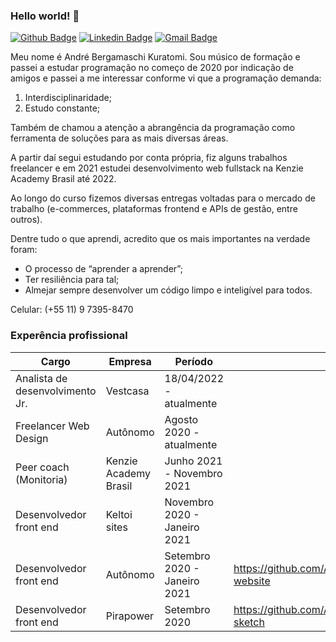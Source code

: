 ### Hello world! 👋

[![Github Badge](https://img.shields.io/badge/-Github-000?style=flat-square&logo=Github&logoColor=white&link=https://github.com/AndreKuratomi)](https://github.com/AndreKuratomi)
[![Linkedin Badge](https://img.shields.io/badge/-LinkedIn-blue?style=flat-square&logo=Linkedin&logoColor=white&link=https://www.linkedin.com/in/andre-kuratomi/)](https://www.linkedin.com/in/andre-kuratomi/)
[![Gmail Badge](https://img.shields.io/badge/-Gmail-c14438?style=flat-square&logo=Gmail&logoColor=white&link=mailto:andrekuratomi@gmail.com)](mailto:andrekuratomi@gmail.com)

Meu nome é André Bergamaschi Kuratomi. Sou músico de formação e passei a estudar programação no começo de 2020 por indicação de amigos e passei a me interessar conforme vi que a programação demanda: 

1. Interdisciplinaridade;
2. Estudo constante;

Também de chamou a atenção a abrangência da programação como ferramenta de soluções para as mais diversas áreas.

A partir daí segui estudando por conta própria, fiz alguns trabalhos freelancer e em 2021 estudei desenvolvimento web fullstack na Kenzie Academy Brasil até 2022.

Ao longo do curso fizemos diversas entregas voltadas para o mercado de trabalho (e-commerces, plataformas frontend e APIs de gestão, entre outros). 

Dentre tudo o que aprendi, acredito que os mais importantes na verdade foram:

- O processo de “aprender a aprender”;
- Ter resiliência para tal;
- Almejar sempre desenvolver um código limpo e inteligível para todos.

Celular:
(+55 11) 9 7395-8470





### Experência profissional

| Cargo| Empresa | Período | Links
| ------ | ------ |------ | ------
| Analista de desenvolvimento Jr. | Vestcasa | 18/04/2022 - atualmente  | 
| Freelancer Web Design | Autônomo | Agosto 2020 - atualmente  | 
| Peer coach (Monitoria) | Kenzie Academy Brasil | Junho 2021 - Novembro 2021 | 
| Desenvolvedor front end | Keltoi sites | Novembro 2020 - Janeiro 2021 | 
| Desenvolvedor front end | Autônomo | Setembro 2020 - Janeiro 2021 | https://github.com/AndreKuratomi/Beautician-website
| Desenvolvedor front end | Pirapower | Setembro 2020 | https://github.com/AndreKuratomi/pirapower-sketch
<!--


**AndreKuratomi/AndreKuratomi** is a ✨ _special_ ✨ repository because its `README.md` (this file) appears on your GitHub profile.

Here are some ideas to get you started:

- 🔭 I’m currently working on ...
- 🌱 I’m currently learning ...
- 👯 I’m looking to collaborate on ...
- 🤔 I’m looking for help with ...
- 💬 Ask me about ...
- 📫 How to reach me: ...
- 😄 Pronouns: ...
- ⚡ Fun fact: ...
-->
